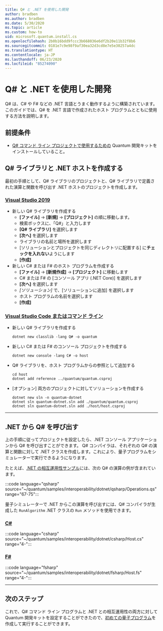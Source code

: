 ```yaml
---
title: Q# と .NET を使用した開発
author: bradben
ms.author: bradben
ms.date: 5/30/2020
ms.topic: article
ms.custom: how-to
uid: microsoft.quantum.install.cs
ms.openlocfilehash: 2b0b16bdd9fccc3b668036e6df2b20e11b32f8b6
ms.sourcegitcommit: 0181e7c9e98f9af30ea32d3cd8e7e5e30257a4dc
ms.translationtype: HT
ms.contentlocale: ja-JP
ms.lasthandoff: 06/23/2020
ms.locfileid: "85274090"
---
```

# <a name="develop-with-q-and-net"></a>Q# と .NET を使用した開発

Q# は、C# や F# などの .NET 言語とうまく動作するように構築されています。
このガイドでは、Q# を .NET 言語で作成されたホスト プログラムとともに使用する方法を説明します。

## <a name="prerequisites"></a>前提条件

- [Q# コマンド ライン プロジェクトで使用するための](xref:microsoft.quantum.install.standalone) Quantum 開発キットをインストールしていること。

## <a name="creating-a-q-library-and-a-net-host"></a>Q# ライブラリと .NET ホストを作成する

最初の手順として、Q# ライブラリのプロジェクトと、Q# ライブラリで定義された演算と関数を呼び出す .NET ホストのプロジェクトを作成します。

### <a name="visual-studio-2019"></a>[Visual Studio 2019](#tab/tabid-vs2019)

- 新しい Q# ライブラリを作成する
  - **[ファイル]**  ->  **[新規]**  ->  **[プロジェクト]** の順に移動します。
  - 検索ボックスに、「Q#」と入力します
  - **[Q# ライブラリ]** を選択します
  - **[次へ]** を選択します
  - ライブラリの名前と場所を選択します
  - [ソリューションとプロジェクトを同じディレクトリに配置する] に**チェックを入れない**ようにします
  - **[作成]**
- 新しい C# または F# のホスト プログラムを作成する
  - **[ファイル]** → **[新規作成]** → **[プロジェクト]** に移動します
  - C# または F# の [コンソール アプリ (.NET Core)] を選択します
  - **[次へ]** を選択します
  - *[ソリューション]* で、[ソリューションに追加] を選択します
  - ホスト プログラムの名前を選択します
  - **[作成]**

### <a name="visual-studio-code-or-command-line"></a>[Visual Studio Code またはコマンド ライン](#tab/tabid-cmdline)

- 新しい Q# ライブラリを作成する

  ```dotnetcli
  dotnet new classlib -lang Q# -o quantum
  ```

- 新しい C# または F# のコンソール プロジェクトを作成する

  ```dotnetcli
  dotnet new console -lang C# -o host  
  ```

- Q# ライブラリを、ホスト プログラムからの参照として追加する

  ```dotnetcli
  cd host
  dotnet add reference ../quantum/quantum.csproj
  ```

- [オプション] 両方のプロジェクトに対してソリューションを作成する

  ```dotnetcli
  dotnet new sln -n quantum-dotnet
  dotnet sln quantum-dotnet.sln add ./quantum/quantum.csproj
  dotnet sln quantum-dotnet.sln add ./host/host.csproj
  ```

***

## <a name="calling-into-q-from-net"></a>.NET から Q# を呼び出す

上の手順に従ってプロジェクトを設定したら、.NET コンソール アプリケーションから Q# を呼び出すことができます。
Q# コンパイラは、それぞれの Q# の演算と関数に対して .NET クラスを作成します。これにより、量子プログラムをシミュレーターで実行できるようになります。

たとえば、[.NET の相互運用性サンプル](https://github.com/microsoft/Quantum/tree/master/samples/interoperability/dotnet)には、次の Q# の演算の例が含まれています。

:::code language="qsharp" source="~/quantum/samples/interoperability/dotnet/qsharp/Operations.qs" range="67-75":::

量子シミュレーターで .NET からこの演算を呼び出すには、Q# コンパイラが生成した `RunAlgorithm` .NET クラスの `Run` メソッドを使用できます。

### <a name="c"></a>[C#](#tab/tabid-csharp)

:::code language="csharp" source="~/quantum/samples/interoperability/dotnet/csharp/Host.cs" range="4-":::

### <a name="f"></a>[F#](#tab/tabid-fsharp)

:::code language="fsharp" source="~/quantum/samples/interoperability/dotnet/fsharp/Host.fs" range="4-":::

***
    
## <a name="next-steps"></a>次のステップ

これで、Q# コマンド ライン プログラムと .NET との相互運用性の両方に対して Quantum 開発キットを設定することができたので、[初めての量子プログラム](xref:microsoft.quantum.quickstarts.qrng)を作成して実行することができます。
